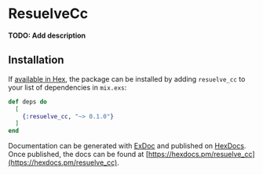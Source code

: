 # ResuelveCc

**TODO: Add description**

## Installation

If [available in Hex](https://hex.pm/docs/publish), the package can be installed
by adding `resuelve_cc` to your list of dependencies in `mix.exs`:

```elixir
def deps do
  [
    {:resuelve_cc, "~> 0.1.0"}
  ]
end
```

Documentation can be generated with [ExDoc](https://github.com/elixir-lang/ex_doc)
and published on [HexDocs](https://hexdocs.pm). Once published, the docs can
be found at [https://hexdocs.pm/resuelve_cc](https://hexdocs.pm/resuelve_cc).

